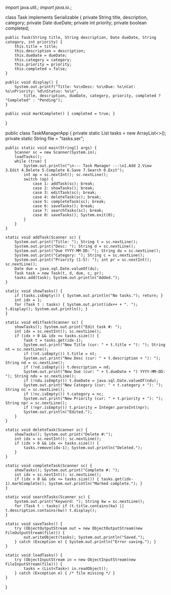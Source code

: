 import java.util.*;
import java.io.*;

class Task implements Serializable {
    private String title, description, category;
    private Date dueDate;
    private int priority;
    private boolean completed;

    public Task(String title, String description, Date dueDate, String category, int priority) {
        this.title = title;
        this.description = description;
        this.dueDate = dueDate;
        this.category = category;
        this.priority = priority;
        this.completed = false;
    }

    public void display() {
        System.out.printf("Title: %s\nDesc: %s\nDue: %s\nCat: %s\nPriority: %d\nStatus: %s\n",
            title, description, dueDate, category, priority, completed ? "Completed" : "Pending");
    }

    public void markComplete() { completed = true; }
}

public class TaskManagerApp {
    private static List<Task> tasks = new ArrayList<>();
    private static String file = "tasks.ser";

    public static void main(String[] args) {
        Scanner sc = new Scanner(System.in);
        loadTasks();
        while (true) {
            System.out.println("\n--- Task Manager ---\n1.Add 2.View 3.Edit 4.Delete 5.Complete 6.Save 7.Search 0.Exit");
            int op = sc.nextInt(); sc.nextLine();
            switch (op) {
                case 1: addTask(sc); break;
                case 2: showTasks(); break;
                case 3: editTask(sc); break;
                case 4: deleteTask(sc); break;
                case 5: completeTask(sc); break;
                case 6: saveTasks(); break;
                case 7: searchTasks(sc); break;
                case 0: saveTasks(); System.exit(0);
            }
        }
    }

    static void addTask(Scanner sc) {
        System.out.print("Title: "); String t = sc.nextLine();
        System.out.print("Desc: "); String d = sc.nextLine();
        System.out.print("Due YYYY-MM-DD: "); String du = sc.nextLine();
        System.out.print("Category: "); String c = sc.nextLine();
        System.out.print("Priority (1-5): "); int pr = sc.nextInt(); sc.nextLine();
        Date due = java.sql.Date.valueOf(du);
        Task task = new Task(t, d, due, c, pr);
        tasks.add(task); System.out.println("Added.");
    }

    static void showTasks() {
        if (tasks.isEmpty()) { System.out.println("No tasks."); return; }
        int idx = 1;
        for (Task t : tasks) { System.out.print(idx++ + ". "); t.display(); System.out.println(); }
    }

    static void editTask(Scanner sc) {
        showTasks(); System.out.print("Edit task #: ");
        int idx = sc.nextInt(); sc.nextLine();
        if (idx > 0 && idx <= tasks.size()) {
            Task t = tasks.get(idx-1);
            System.out.print("New Title (cur: " + t.title + "): "); String nt = sc.nextLine();
            if (!nt.isEmpty()) t.title = nt;
            System.out.print("New Desc (cur: " + t.description + "): "); String nd = sc.nextLine();
            if (!nd.isEmpty()) t.description = nd;
            System.out.print("New Due (cur: " + t.dueDate + ") YYYY-MM-DD: "); String ndu = sc.nextLine();
            if (!ndu.isEmpty()) t.dueDate = java.sql.Date.valueOf(ndu);
            System.out.print("New Category (cur: " + t.category + "): "); String nc = sc.nextLine();
            if (!nc.isEmpty()) t.category = nc;
            System.out.print("New Priority (cur: " + t.priority + "): "); String npr = sc.nextLine();
            if (!npr.isEmpty()) t.priority = Integer.parseInt(npr);
            System.out.println("Edited.");
        }
    }

    static void deleteTask(Scanner sc) {
        showTasks(); System.out.print("Delete #:");
        int idx = sc.nextInt(); sc.nextLine();
        if (idx > 0 && idx <= tasks.size()) {
            tasks.remove(idx-1); System.out.println("Deleted.");
        }
    }

    static void completeTask(Scanner sc) {
        showTasks(); System.out.print("Complete #: ");
        int idx = sc.nextInt(); sc.nextLine();
        if (idx > 0 && idx <= tasks.size()) { tasks.get(idx-1).markComplete(); System.out.println("Marked complete."); }
    }

    static void searchTasks(Scanner sc) {
        System.out.print("Keyword: "); String kw = sc.nextLine();
        for (Task t : tasks) if (t.title.contains(kw) || t.description.contains(kw)) t.display();
    }

    static void saveTasks() {
        try (ObjectOutputStream out = new ObjectOutputStream(new FileOutputStream(file))) {
            out.writeObject(tasks); System.out.println("Saved.");
        } catch (Exception e) { System.out.println("Error saving."); }
    }

    static void loadTasks() {
        try (ObjectInputStream in = new ObjectInputStream(new FileInputStream(file))) {
            tasks = (List<Task>) in.readObject();
        } catch (Exception e) { /* file missing */ }
    }
}
